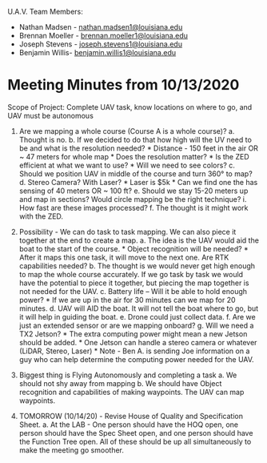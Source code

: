 U.A.V. Team Members:
-   Nathan Madsen -  [nathan.madsen1@louisiana.edu](mailto:nathan.madsen1@louisiana.edu)
-   Brennan Moeller -  [brennan.moeller1@louisiana.edu](mailto:brennan.moeller1@louisiana.edu) 
-   Joseph Stevens -  [joseph.stevens1@louisiana.edu](mailto:joseph.stevens1@louisiana.edu)
-   Benjamin Willis-  [benjamin.willis1@louisiana.edu](mailto:benjamin.willis1@louisiana.edu)

# Meeting Minutes from 10/13/2020
 Scope of Project: Complete UAV task, know locations on where to go, and UAV must be autonomous

 1) Are we mapping a whole course (Course A is a whole course)? 
    a. Thought is no.
    b. If we decided to do that how high will the UV need to be and what is the resolution needed?
        * Distance - 150 feet in the air OR ~ 47 meters for whole map
        * Does the resolution matter?
        * Is the ZED efficient at what we want to use?
        * Will we need to see colors?
    c. Should we position UAV in middle of the course and turn 360° to map?
    d. Stereo Camera? With Laser?
        * Laser is $5k
        * Can we find one the has sensing of 40 meters OR ~ 100 ft?
    e. Should we stay 15-20 meters up and map in sections? Would circle mapping be the right technique?
    i. How fast are these images processed?
    f. The thought is it might work with the ZED.

 2) Possibility - We can do task to task mapping. We can also piece it together at the end to create a map. 
    a. The idea is the UAV would aid the boat to the start of the course. 
        * Object recognition will be needed? 
        * After it maps this one task, it will move to the next one. Are RTK capabilities needed? 
    b. The thought is we would never get high enough to map the whole course accurately. If we go task by task we would have the potential to piece it together, but piecing the map together is not needed for the UAV. 
    c. Battery life – Will it be able to hold enough power?
        * If we are up in the air for 30 minutes can we map for 20 minutes.
    d. UAV will AID the boat. It will not tell the boat where to go, but it will help in guiding the boat.
    e. Drone could just collect data.
    f. Are we just an extended sensor or are we mapping onboard?
    g. Will we need a TX2 Jetson?
        * The extra computing power might mean a new Jetson should be added.
        * One Jetson can handle a stereo camera or whatever (LiDAR, Stereo, Laser)
        * Note - Ben A. is sending Joe information on a guy who can help determine the computing power needed for the UAV.

 3) Biggest thing is Flying Autonomously and completing a task
    a. We should not shy away from mapping
    b. We should have Object recognition and capabilities of making waypoints. The UAV can map waypoints. 

 4) TOMORROW (10/14/20) - Revise House of Quality and Specification Sheet.
    a. At the LAB - One person should have the HOQ open, one person should have the Spec Sheet open, and one person should have the Function Tree open. All of these should be up all simultaneously to make the meeting go smoother. 

